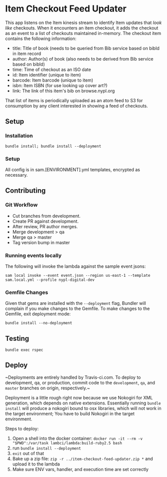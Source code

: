 # Item Checkout Feed Updater

This app listens on the Item kinesis stream to identify Item updates that *look like* checkouts. When it encounters an item checkout, it adds the checkout as an event to a list of checkouts maintained in-memory. The checkout item contains the following information:

 * title: Title of book (needs to be queried from Bib service based on bibId in item record
 * author: Author(s) of book (also needs to be derived from Bib service based on bibId)
 * time: Time of checkout as an ISO date
 * id: Item identifier (unique to item)
 * barcode: Item barcode (unique to item)
 * isbn: Item ISBN (for use looking up cover art?)
 * link: The link of this item's bib on browse.nypl.org

 That list of items is periodically uploaded as an atom feed to S3 for consumption by any client interested in showing a feed of checkouts.

## Setup
### Installation

```
bundle install; bundle install --deployment
```

### Setup

All config is in sam.[ENVIRONMENT].yml templates, encrypted as necessary.

## Contributing

### Git Workflow

 * Cut branches from development.
 * Create PR against development.
 * After review, PR author merges.
 * Merge development > qa
 * Merge qa > master
 * Tag version bump in master

### Running events locally

The following will invoke the lambda against the sample event jsons:

```
sam local invoke --event event.json --region us-east-1 --template sam.local.yml --profile nypl-digital-dev
```

### Gemfile Changes

Given that gems are installed with the `--deployment` flag, Bundler will complain if you make changes to the Gemfile. To make changes to the Gemfile, exit deployment mode:

```
bundle install --no-deployment
```

## Testing

```
bundle exec rspec
```

## Deploy

~Deployments are entirely handled by Travis-ci.com. To deploy to development, qa, or production, commit code to the `development`, `qa`, and `master` branches on origin, respectively.~

Deployment is a little rough right now because we use Nokogiri for XML generation, which depends on native extensions. Essentially running `bundle install` will produce a nokogiri bound to osx libraries, which will not work in the target environment; You have to build Nokogiri in the target environment.

Steps to deploy:

1. Open a shell into the docker container: `docker run -it --rm -v "$PWD":/var/task lambci/lambda:build-ruby2.5 bash`
1. run `bundle install --deployment`
1. `exit` out of that
1. Bake up a zip file: `zip -r ../item-checkout-feed-updater.zip *` and upload it to the lambda
1. Make sure ENV vars, handler, and execution time are set correctly

